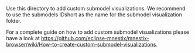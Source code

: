 Use this directory to add custom submodel visualizations.
We recommend to use the submodels IDshort as the name for the submodel visualization folder.

For a complete guide on how to add custom submodel visualizations please have a look at https://github.com/eclipse-mnestix/mnestix-browser/wiki/How-to-create-custom-submodel-visualizations.
